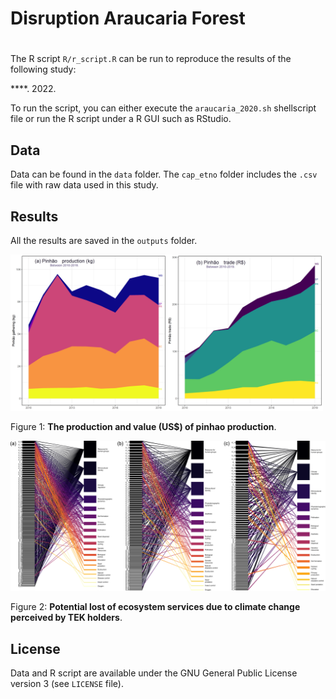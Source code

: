 # Disruption Araucaria Forest


#

The R script `R/r_script.R` can be run to reproduce the results of the following study:

****. 2022. 

To run the script, you can either execute the `araucaria_2020.sh` shellscript file or run the R script under a R GUI such as RStudio.

## Data

Data can be found in the `data` folder. The `cap_etno` folder includes the `.csv` file with raw data used in this study.

## Results

All the results are saved in the `outputs` folder.

<img alt="Production_cost_pinhao" src="outputs/production_cost_pinhao.png" width="500">

Figure 1: **The production and value (US$) of pinhao production**.

<img alt="Ecosystem_services_potential_loss_climate_change_via_TEK" src="outputs/network_ecosystem_services_light.png" width="1000">

Figure 2: **Potential lost of ecosystem services due to climate change perceived by TEK holders**.
## License

Data and R script are available under the GNU General Public License version 3 (see `LICENSE` file).
